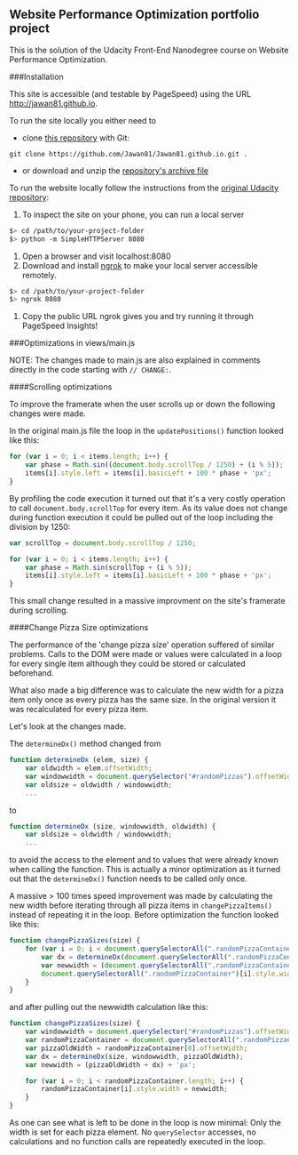## Website Performance Optimization portfolio project

This is the solution of the Udacity Front-End Nanodegree course on Website Performance Optimization.

###Installation

This site is accessible (and testable by PageSpeed) using the URL http://jawan81.github.io.

To run the site locally you either need to
- clone [this repository](https://github.com/Jawan81/Jawan81.github.io/) with Git:
```
git clone https://github.com/Jawan81/Jawan81.github.io.git .
```
- or download and unzip the [repository's archive file](https://github.com/Jawan81/Jawan81.github.io/archive/master.zip)

To run the website locally follow the instructions from the [original Udacity repository](https://github.com/udacity/frontend-nanodegree-mobile-portfolio):


1. To inspect the site on your phone, you can run a local server

  ```bash
  $> cd /path/to/your-project-folder
  $> python -m SimpleHTTPServer 8080
  ```

1. Open a browser and visit localhost:8080
1. Download and install [ngrok](https://ngrok.com/) to make your local server accessible remotely.

  ``` bash
  $> cd /path/to/your-project-folder
  $> ngrok 8080
  ```

1. Copy the public URL ngrok gives you and try running it through PageSpeed Insights!


###Optimizations in views/main.js

NOTE: The changes made to main.js are also explained in comments directly in the code starting with `// CHANGE:`.

####Scrolling optimizations

To improve the framerate when the user scrolls up or down the following changes were made.

In the original main.js file the loop in the `updatePositions()` function looked like this:
```JavaScript
for (var i = 0; i < items.length; i++) {
	var phase = Math.sin((document.body.scrollTop / 1250) + (i % 5));
	items[i].style.left = items[i].basicLeft + 100 * phase + 'px';
}
```

By profiling the code execution it turned out that it's a very costly operation to call `document.body.scrollTop` for every item. As its value does not change during function execution it could be pulled out of the loop including the division by 1250:

```JavaScript
var scrollTop = document.body.scrollTop / 1250;

for (var i = 0; i < items.length; i++) {
	var phase = Math.sin(scrollTop + (i % 5));
	items[i].style.left = items[i].basicLeft + 100 * phase + 'px';
}
```

This small change resulted in a massive improvment on the site's framerate during scrolling.

####Change Pizza Size optimizations

The performance of the 'change pizza size' operation suffered of similar problems. Calls to the DOM were made or values were calculated in a loop for every single item although they could be stored or calculated beforehand.

What also made a big difference was to calculate the new width for a pizza item only once as every pizza has the same size. In the original version it was recalculated for every pizza item.

Let's look at the changes made.

The `determineDx()` method changed from
```JavaScript
function determineDx (elem, size) {
    var oldwidth = elem.offsetWidth;
    var windowwidth = document.querySelector("#randomPizzas").offsetWidth;
    var oldsize = oldwidth / windowwidth;
    ...
```
to
```JavaScript
function determineDx (size, windowwidth, oldwidth) {
    var oldsize = oldwidth / windowwidth;
    ...
```

to avoid the access to the element and to values that were already known when calling the function.
This is actually a minor optimization as it turned out that the `determineDx()` function needs to be called only once.

A massive > 100 times speed improvement was made by calculating the new width before iterating through all pizza items in `changePizzaItems()` instead of repeating it in the loop. Before optimization the function looked like this:
```JavaScript
function changePizzaSizes(size) {
    for (var i = 0; i < document.querySelectorAll(".randomPizzaContainer").length; i++) {
        var dx = determineDx(document.querySelectorAll(".randomPizzaContainer")[i], size);
        var newwidth = (document.querySelectorAll(".randomPizzaContainer")[i].offsetWidth + dx) + 'px';
        document.querySelectorAll(".randomPizzaContainer")[i].style.width = newwidth;
    }
}
```
and after pulling out the newwidth calculation like this:
```JavaScript
function changePizzaSizes(size) {
    var windowwidth = document.querySelector("#randomPizzas").offsetWidth;
    var randomPizzaContainer = document.querySelectorAll(".randomPizzaContainer");
    var pizzaOldWidth = randomPizzaContainer[0].offsetWidth;
    var dx = determineDx(size, windowwidth, pizzaOldWidth);
    var newwidth = (pizzaOldWidth + dx) + 'px';

    for (var i = 0; i < randomPizzaContainer.length; i++) {
    	randomPizzaContainer[i].style.width = newwidth;
    }
}
```

As one can see what is left to be done in the loop is now minimal: Only the width is set for each pizza element. No `querySelector` accesses, no calculations and no function calls are repeatedly executed in the loop.
